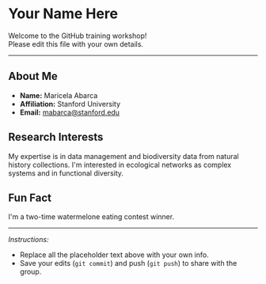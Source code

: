# Your Name Here

Welcome to the GitHub training workshop!  
Please edit this file with your own details.

---

## About Me
- **Name:** Maricela Abarca  
- **Affiliation:** Stanford University  
- **Email:** mabarca@stanford.edu  

## Research Interests
My expertise is in data management and biodiversity data from natural history collections. I'm interested in ecological networks as complex systems and in functional diversity.

## Fun Fact
I'm a two-time watermelone eating contest winner.  

---

*Instructions:*  
- Replace all the placeholder text above with your own info.  
- Save your edits (`git commit`) and push (`git push`) to share with the group.  
